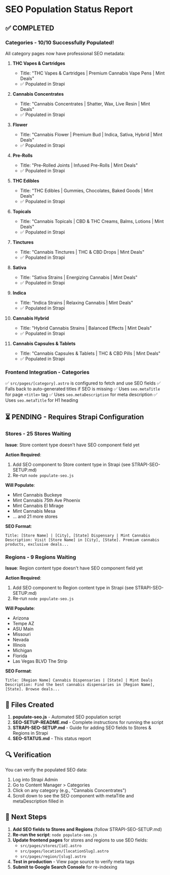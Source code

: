 # SEO Population Status Report

## ✅ COMPLETED

### Categories - 10/10 Successfully Populated!

All category pages now have professional SEO metadata:

1. **THC Vapes & Cartridges**
   - Title: "THC Vapes & Cartridges | Premium Cannabis Vape Pens | Mint Deals"
   - ✅ Populated in Strapi

2. **Cannabis Concentrates**
   - Title: "Cannabis Concentrates | Shatter, Wax, Live Resin | Mint Deals"
   - ✅ Populated in Strapi

3. **Flower**
   - Title: "Cannabis Flower | Premium Bud | Indica, Sativa, Hybrid | Mint Deals"
   - ✅ Populated in Strapi

4. **Pre-Rolls**
   - Title: "Pre-Rolled Joints | Infused Pre-Rolls | Mint Deals"
   - ✅ Populated in Strapi

5. **THC Edibles**
   - Title: "THC Edibles | Gummies, Chocolates, Baked Goods | Mint Deals"
   - ✅ Populated in Strapi

6. **Topicals**
   - Title: "Cannabis Topicals | CBD & THC Creams, Balms, Lotions | Mint Deals"
   - ✅ Populated in Strapi

7. **Tinctures**
   - Title: "Cannabis Tinctures | THC & CBD Drops | Mint Deals"
   - ✅ Populated in Strapi

8. **Sativa**
   - Title: "Sativa Strains | Energizing Cannabis | Mint Deals"
   - ✅ Populated in Strapi

9. **Indica**
   - Title: "Indica Strains | Relaxing Cannabis | Mint Deals"
   - ✅ Populated in Strapi

10. **Cannabis Hybrid**
    - Title: "Hybrid Cannabis Strains | Balanced Effects | Mint Deals"
    - ✅ Populated in Strapi

11. **Cannabis Capsules & Tablets**
    - Title: "Cannabis Capsules & Tablets | THC & CBD Pills | Mint Deals"
    - ✅ Populated in Strapi

### Frontend Integration - Categories

✅ `src/pages/[category].astro` is configured to fetch and use SEO fields
✅ Falls back to auto-generated titles if SEO is missing
✅ Uses `seo.metaTitle` for page `<title>` tag
✅ Uses `seo.metaDescription` for meta description
✅ Uses `seo.metaTitle` for H1 heading

## ⏳ PENDING - Requires Strapi Configuration

### Stores - 25 Stores Waiting

**Issue**: Store content type doesn't have SEO component field yet

**Action Required**:
1. Add SEO component to Store content type in Strapi (see STRAPI-SEO-SETUP.md)
2. Re-run `node populate-seo.js`

**Will Populate**:
- Mint Cannabis Buckeye
- Mint Cannabis 75th Ave Phoenix
- Mint Cannabis El Mirage
- Mint Cannabis Mesa
- ... and 21 more stores

**SEO Format**:
```
Title: [Store Name] | [City], [State] Dispensary | Mint Cannabis
Description: Visit [Store Name] in [City], [State]. Premium cannabis products, exclusive deals...
```

### Regions - 9 Regions Waiting

**Issue**: Region content type doesn't have SEO component field yet

**Action Required**:
1. Add SEO component to Region content type in Strapi (see STRAPI-SEO-SETUP.md)
2. Re-run `node populate-seo.js`

**Will Populate**:
- Arizona
- Tempe AZ
- ASU Main
- Missouri
- Nevada
- Illinois
- Michigan
- Florida
- Las Vegas BLVD The Strip

**SEO Format**:
```
Title: [Region Name] Cannabis Dispensaries | [State] | Mint Deals
Description: Find the best cannabis dispensaries in [Region Name], [State]. Browse deals...
```

## 📁 Files Created

1. **populate-seo.js** - Automated SEO population script
2. **SEO-SETUP-README.md** - Complete instructions for running the script
3. **STRAPI-SEO-SETUP.md** - Guide for adding SEO fields to Stores & Regions in Strapi
4. **SEO-STATUS.md** - This status report

## 🔍 Verification

You can verify the populated SEO data:

1. Log into Strapi Admin
2. Go to Content Manager > Categories
3. Click on any category (e.g., "Cannabis Concentrates")
4. Scroll down to see the SEO component with metaTitle and metaDescription filled in

## 🚀 Next Steps

1. **Add SEO fields to Stores and Regions** (follow STRAPI-SEO-SETUP.md)
2. **Re-run the script**: `node populate-seo.js`
3. **Update frontend pages** for stores and regions to use SEO fields:
   - `src/pages/stores/[id].astro`
   - `src/pages/location/[locationSlug].astro`
   - `src/pages/region/[slug].astro`
4. **Test in production** - View page source to verify meta tags
5. **Submit to Google Search Console** for re-indexing
